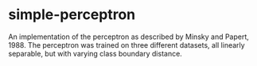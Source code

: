# simple-perceptron
An implementation of the perceptron as described by Minsky and Papert, 1988. The perceptron was trained on three different datasets, all linearly separable, but with varying class boundary distance.
